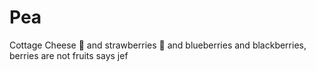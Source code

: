 # Pea

Cottage Cheese 🤢
and strawberries 🍓
and blueberries
and blackberries,
berries are not fruits says jef
